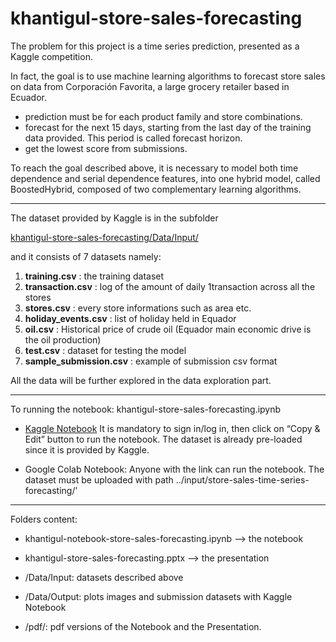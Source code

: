 # khantigul-store-sales-forecasting


The problem for this project is a time series prediction, presented as a Kaggle competition.

In fact, the goal is to use machine learning algorithms to forecast store sales on data from Corporación Favorita, a large grocery retailer based in Ecuador. 

- prediction must be for each product family and store combinations.
- forecast for the next 15 days, starting from the last day of the training data provided. This period is called forecast horizon.
- get the lowest score from submissions.

To reach the goal described above, it is necessary to model both time dependence and serial dependence features, into one hybrid model, called BoostedHybrid, composed of two complementary learning algorithms.

----------
The dataset provided by Kaggle is in the subfolder 

[khantigul-store-sales-forecasting/Data/Input/](https://github.com/pasitkhantigul/khantigul-store-sales-forecasting/tree/main/Data/Input)




and it consists of 7 datasets namely:

1. **training.csv** : the training dataset
2. **transaction.csv** : log of the amount of daily 1transaction across all the stores
3. **stores.csv** : every store informations such as area etc.
4. **holiday_events.csv** : list of holiday held in Equador
5. **oil.csv** : Historical price of crude oil (Equador main economic drive is the oil production)
6. **test.csv** : dataset for testing the model
7. **sample_submission.csv** : example of submission csv format

All the data will be further explored in the data exploration part.

-----------
To running the notebook: khantigul-store-sales-forecasting.ipynb

- [Kaggle Notebook](https://www.kaggle.com/code/pasitkhantigul/data-mining-project-work-time-series-forecasting)
It is mandatory to sign in/log in, then click on “Copy & Edit” button to run the notebook.
The dataset is already pre-loaded since it is provided by Kaggle.

- Google Colab Notebook: Anyone with the link can run the notebook. The dataset must be uploaded with path ../input/store-sales-time-series-forecasting/’

----------
Folders content:
- khantigul-notebook-store-sales-forecasting.ipynb --> the notebook
- khantigul-store-sales-forecasting.pptx --> the presentation

- /Data/Input: datasets described above
- /Data/Output: plots images and submission datasets with Kaggle Notebook
- /pdf/: pdf versions of the Notebook and the Presentation.
